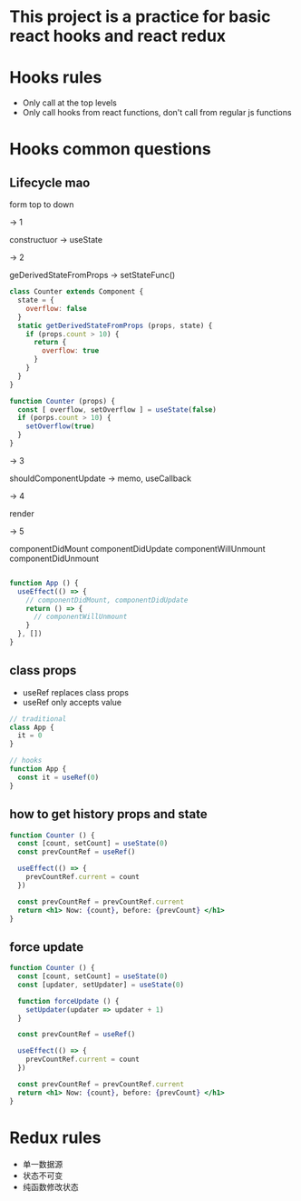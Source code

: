 # This project is a practice for basic react hooks and react redux

# Hooks rules
- Only call at the top levels
- Only call hooks from react functions, don't call from regular js functions

# Hooks common questions
## Lifecycle mao

form top to down

-> 1

constructuor -> useState

-> 2

geDerivedStateFromProps -> setStateFunc()
```jsx
class Counter extends Component {
  state = {
    overflow: false
  }
  static getDerivedStateFromProps (props, state) {
    if (props.count > 10) {
      return {
        overflow: true
      }
    }
  }
}

function Counter (props) {
  const [ overflow, setOverflow ] = useState(false)
  if (porps.count > 10) {
    setOverflow(true)
  }
}
```

-> 3

shouldComponentUpdate -> memo, useCallback

-> 4

render

-> 5

componentDidMount
componentDidUpdate
componentWillUnmount
componentDidUnmount

```jsx

function App () {
  useEffect(() => {
    // componentDidMount, componentDidUpdate
    return () => {
      // componentWillUnmount
    }
  }, [])
}

```

## class props
  - useRef replaces class props
  - useRef only accepts value

```jsx
// traditional
class App {
  it = 0
}

// hooks
function App {
  const it = useRef(0)
}


```


## how to get history props and state
```jsx
function Counter () {
  const [count, setCount] = useState(0)
  const prevCountRef = useRef()

  useEffect(() => {
    prevCountRef.current = count
  })

  const prevCountRef = prevCountRef.current
  return <h1> Now: {count}, before: {prevCount} </h1>
}
```


## force update
```jsx
function Counter () {
  const [count, setCount] = useState(0)
  const [updater, setUpdater] = useState(0)

  function forceUpdate () {
    setUpdater(updater => updater + 1)
  }

  const prevCountRef = useRef()

  useEffect(() => {
    prevCountRef.current = count
  })

  const prevCountRef = prevCountRef.current
  return <h1> Now: {count}, before: {prevCount} </h1>
}
```


# Redux rules
- 单一数据源
- 状态不可变
- 纯函数修改状态
